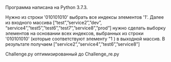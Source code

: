 Программа написана на Python 3.7.3.

Нужно из строки '010101010' выбрать все индексы элементов '1'.
Далее из входного массива [“test”,”service2”,”dev”, “service4”,”test5”,”test6”,”test7”,”service8”,”prod”] нужно сделать выборку элементов на основании всех индексов, выбранных из строки '010101010' (которые соответствуют элементу "1 ) в выходной массив.
В результате получаем [”service2”,“service4”,”test6”,”service8”]

Challenge.py оптимизированный до Challenge_re.py